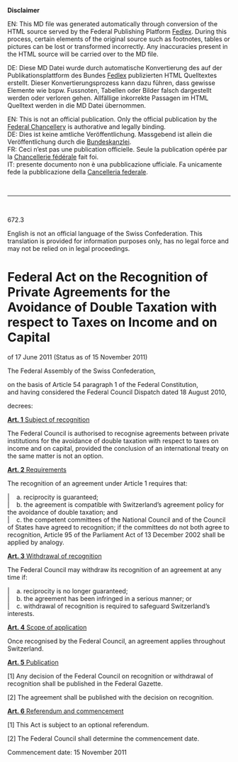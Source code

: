 
**Disclaimer**  

EN: This MD file was generated automatically through conversion of the HTML source served by the Federal Publishing Platform [Fedlex](https://www.fedlex.admin.ch/).
During this process, certain elements of the original source such as footnotes, tables or pictures can be lost or transformed incorrectly. Any inaccuracies present in the HTML source will be carried over to the MD file.  

DE: Diese MD Datei wurde durch automatische Konvertierung des auf der Publikationsplattform des Bundes [Fedlex](https://www.fedlex.admin.ch/) publizierten HTML Quelltextes erstellt.
Dieser Konvertierungsprozess kann dazu führen, dass gewisse Elemente wie bspw. Fussnoten, Tabellen oder Bilder falsch dargestellt werden oder verloren gehen.
Allfällige inkorrekte Passagen im HTML Quelltext werden in die MD Datei übernommen.  

EN: This is not an official publication. Only the official publication by the [Federal Chancellery](https://www.bk.admin.ch/bk/en/home.html) is authorative and legally binding.  
DE: Dies ist keine amtliche Veröffentlichung. Massgebend ist allein die Veröffentlichung durch die [Bundeskanzlei](https://www.bk.admin.ch/bk/de/home.html).  
FR: Ceci n’est pas une publication officielle. Seule la publication opérée par la [Chancellerie fédérale](https://www.bk.admin.ch/bk/fr/home.html) fait foi.  
IT: presente documento non è una pubblicazione ufficiale. Fa unicamente fede la pubblicazione della [Cancelleria federale](https://www.bk.admin.ch/bk/it/home.html).  

&nbsp;

----

&nbsp;

672.3 

English is not an official language of the Swiss Confederation. This translation is provided for information purposes only, has no legal force and may not be relied on in legal proceedings.

# Federal Act on the Recognition of Private Agreements for the Avoidance of Double Taxation with respect to Taxes on Income and on Capital

of 17 June 2011 (Status as of 15 November 2011)

The Federal Assembly of the Swiss Confederation,

on the basis of Article 54 paragraph 1 of the Federal Constitution,   
and having considered the Federal Council Dispatch dated 18 August 2010,

decrees:

[**Art. 1** Subject of recognition](https://www.fedlex.admin.ch/eli/cc/2011/685/en#art_1) 

The Federal Council is authorised to recognise agreements between private institutions for the avoidance of double taxation with respect to taxes on income and on capital, provided the conclusion of an international treaty on the same matter is not an option.

[**Art. 2** Requirements](https://www.fedlex.admin.ch/eli/cc/2011/685/en#art_2) 

The recognition of an agreement under Article 1 requires that:


|    a. reciprocity is guaranteed;  
|    b. the agreement is compatible with Switzerland’s agreement policy for the avoidance of double taxation; and  
|    c. the competent committees of the National Council and of the Council of States have agreed to recognition; if the committees do not both agree to recognition, Article 95 of the Parliament Act of 13 December 2002 shall be applied by analogy.

[**Art. 3** Withdrawal of recognition](https://www.fedlex.admin.ch/eli/cc/2011/685/en#art_3) 

The Federal Council may withdraw its recognition of an agreement at any time if:


|    a. reciprocity is no longer guaranteed;   
|    b. the agreement has been infringed in a serious manner; or  
|    c. withdrawal of recognition is required to safeguard Switzerland’s interests.

[**Art. 4** Scope of application](https://www.fedlex.admin.ch/eli/cc/2011/685/en#art_4) 

Once recognised by the Federal Council, an agreement applies throughout Switzerland.

[**Art. 5** Publication](https://www.fedlex.admin.ch/eli/cc/2011/685/en#art_5) 

[1] Any decision of the Federal Council on recognition or withdrawal of recognition shall be published in the Federal Gazette.

[2] The agreement shall be published with the decision on recognition.

[**Art. 6** Referendum and commencement](https://www.fedlex.admin.ch/eli/cc/2011/685/en#art_6) 

[1] This Act is subject to an optional referendum.

[2] The Federal Council shall determine the commencement date.

Commencement date: 15 November 2011


